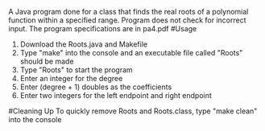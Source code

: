 A Java program done for a class that finds the real roots of a polynomial function within a specified range.
Program does not check for incorrect input.
The program specifications are in pa4.pdf
#Usage
1. Download the Roots.java and Makefile
2. Type "make" into the console and an executable file called "Roots" should be made
3. Type "Roots" to start the program
4. Enter an integer for the degree
5. Enter (degree + 1) doubles as the coefficients
6. Enter two integers for the left endpoint and right endpoint

#Cleaning Up
To quickly remove Roots and Roots.class, type "make clean" into the console
